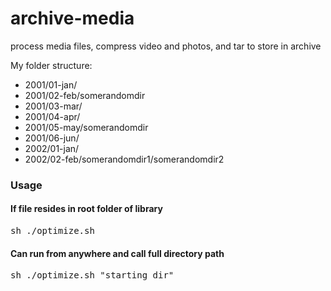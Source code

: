 # archive-media
process media files, compress video and photos, and tar to store in archive


My folder structure:

* 2001/01-jan/
* 2001/02-feb/somerandomdir
* 2001/03-mar/
* 2001/04-apr/
* 2001/05-may/somerandomdir
* 2001/06-jun/
* 2002/01-jan/
* 2002/02-feb/somerandomdir1/somerandomdir2

### Usage

#### If file resides in root folder of library

<pre>
sh ./optimize.sh 
</pre>

#### Can run from anywhere and call full directory path

<pre>
sh ./optimize.sh "starting dir"
</pre>